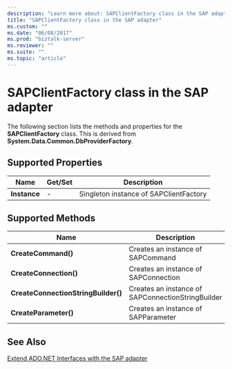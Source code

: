 ```yaml
---
description: "Learn more about: SAPClientFactory class in the SAP adapter"
title: "SAPClientFactory class in the SAP adapter"
ms.custom: ""
ms.date: "06/08/2017"
ms.prod: "biztalk-server"
ms.reviewer: ""
ms.suite: ""
ms.topic: "article"
---
```

# SAPClientFactory class in the SAP adapter
The following section lists the methods and properties for the **SAPClientFactory** class. This is derived from **System.Data.Common.DbProviderFactory**.  
  
## Supported Properties  
  
|Name|Get/Set|Description|  
|----------|--------------|-----------------|  
|**Instance**|-|Singleton instance of SAPClientFactory|  
  
## Supported Methods  
  
|Name|Description|  
|----------|-----------------|  
|**CreateCommand()**|Creates an instance of SAPCommand|  
|**CreateConnection()**|Creates an instance of SAPConnection|  
|**CreateConnectionStringBuilder()**|Creates an instance of SAPConnectionStringBuilder|  
|**CreateParameter()**|Creates an instance of SAPParameter|  
  
## See Also  
 [Extend ADO.NET Interfaces with the SAP adapter](../../adapters-and-accelerators/adapter-sap/extend-ado-net-interfaces-with-the-sap-adapter.md)
